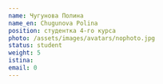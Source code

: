 ```yaml
---
name: Чугунова Полина
name_en: Chugunova Polina 
position: студентка 4-го курса
photo: /assets/images/avatars/nophoto.jpg
status: student
weight: 5
istina: 
email: 0
---
```



